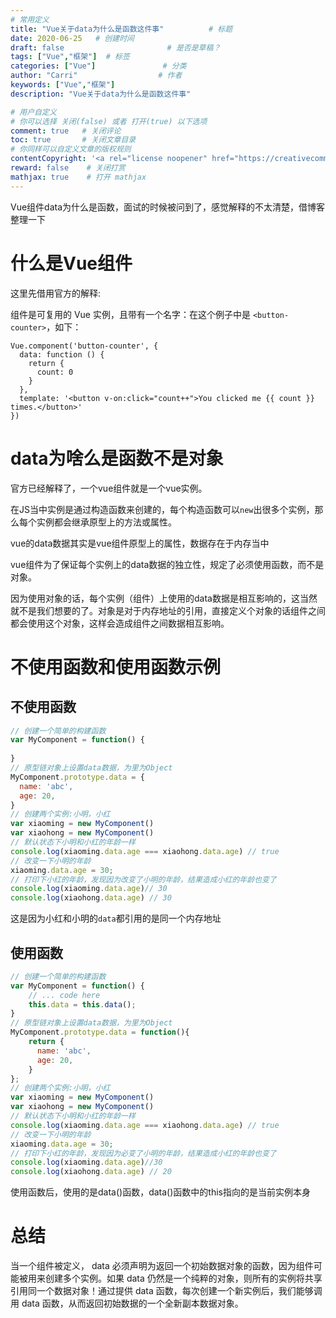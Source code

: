 ```yaml
---
# 常用定义
title: "Vue关于data为什么是函数这件事"          # 标题
date: 2020-06-25   # 创建时间
draft: false                       # 是否是草稿？
tags: ["Vue","框架"]  # 标签
categories: ["Vue"]               # 分类
author: "Carri"                  # 作者
keywords: ["Vue","框架"]
description: "Vue关于data为什么是函数这件事"  

# 用户自定义
# 你可以选择 关闭(false) 或者 打开(true) 以下选项
comment: true   # 关闭评论
toc: true       # 关闭文章目录
# 你同样可以自定义文章的版权规则
contentCopyright: '<a rel="license noopener" href="https://creativecommons.org/licenses/by-nc-nd/4.0/" target="_blank">CC BY-NC-ND 4.0</a>'
reward: false	 # 关闭打赏
mathjax: true    # 打开 mathjax
---
```


Vue组件data为什么是函数，面试的时候被问到了，感觉解释的不太清楚，借博客整理一下

# 什么是Vue组件
这里先借用官方的解释:

组件是可复用的 Vue 实例，且带有一个名字：在这个例子中是 `<button-counter>`，如下：
```vue
Vue.component('button-counter', {
  data: function () {
    return {
      count: 0
    }
  },
  template: '<button v-on:click="count++">You clicked me {{ count }} times.</button>'
})
```
# data为啥么是函数不是对象
官方已经解释了，一个vue组件就是一个vue实例。

在JS当中实例是通过构造函数来创建的，每个构造函数可以`new`出很多个实例，那么每个实例都会继承原型上的方法或属性。

vue的data数据其实是vue组件原型上的属性，数据存在于内存当中

vue组件为了保证每个实例上的data数据的独立性，规定了必须使用函数，而不是对象。

因为使用对象的话，每个实例（组件）上使用的data数据是相互影响的，这当然就不是我们想要的了。对象是对于内存地址的引用，直接定义个对象的话组件之间都会使用这个对象，这样会造成组件之间数据相互影响。

# 不使用函数和使用函数示例
## 不使用函数
```javascript
// 创建一个简单的构建函数
var MyComponent = function() {
    
}
// 原型链对象上设置data数据，为里为Object
MyComponent.prototype.data = {
  name: 'abc',
  age: 20,
}
// 创建两个实例:小明，小红
var xiaoming = new MyComponent()
var xiaohong = new MyComponent()
// 默认状态下小明和小红的年龄一样
console.log(xiaoming.data.age === xiaohong.data.age) // true
// 改变一下小明的年龄
xiaoming.data.age = 30;
// 打印下小红的年龄，发现因为改变了小明的年龄，结果造成小红的年龄也变了
console.log(xiaoming.data.age)// 30
console.log(xiaohong.data.age) // 30
```
这是因为小红和小明的`data`都引用的是同一个内存地址

## 使用函数
```javascript
// 创建一个简单的构建函数
var MyComponent = function() {
    // ... code here
    this.data = this.data();
}
// 原型链对象上设置data数据，为里为Object
MyComponent.prototype.data = function(){
    return {
      name: 'abc',
      age: 20,
    }
};
// 创建两个实例:小明，小红
var xiaoming = new MyComponent()
var xiaohong = new MyComponent()
// 默认状态下小明和小红的年龄一样
console.log(xiaoming.data.age === xiaohong.data.age) // true
// 改变一下小明的年龄
xiaoming.data.age = 30;
// 打印下小红的年龄，发现因为必变了小明的年龄，结果造成小红的年龄也变了
console.log(xiaoming.data.age)//30
console.log(xiaohong.data.age) // 20
```
使用函数后，使用的是data()函数，data()函数中的this指向的是当前实例本身

# 总结
当一个组件被定义， data 必须声明为返回一个初始数据对象的函数，因为组件可能被用来创建多个实例。如果 data 仍然是一个纯粹的对象，则所有的实例将共享引用同一个数据对象！通过提供 data 函数，每次创建一个新实例后，我们能够调用 data 函数，从而返回初始数据的一个全新副本数据对象。